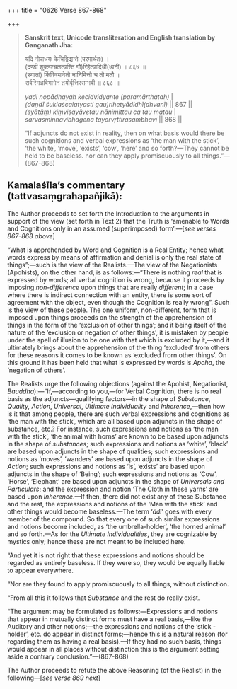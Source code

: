 +++
title = "0626 Verse 867-868"

+++
> **Sanskrit text, Unicode transliteration and English translation by Ganganath Jha:** 
>
> यदि नोपाधयः केचिद्विद्यन्ते (परमार्थतः) ।  
> (दण्डी शुक्लश्चलत्यस्ति गौ)रिहेत्यादिधी(ध्वनी) ॥ ८६७ ॥  
> (स्यातां) किंविषयावेतौ नानिमित्तौ च तौ मतौ ।  
> सर्वस्मिन्नविभागेन तयोर्वृत्तिरसम्भवी ॥ ८६८ ॥ 
>
> *yadi nopādhayaḥ kecidvidyante (paramārthataḥ)* \|  
> *(daṇḍī śuklaścalatyasti gau)rihetyādidhī(dhvanī)* \|\| 867 \|\|  
> *(syātāṃ) kiṃviṣayāvetau nānimittau ca tau matau* \|  
> *sarvasminnavibhāgena tayorvṛttirasambhavī* \|\| 868 \|\| 
>
> “If adjuncts do not exist in reality, then on what basis would there be such cognitions and verbal expressions as ‘the man with the stick’, ‘the white’, ‘move’, ‘exists’, ‘cow’, ‘here’ and so forth?—They cannot be held to be baseless. nor can they apply promiscuously to all things.”—(867-868)



## Kamalaśīla’s commentary (tattvasaṃgrahapañjikā):

The Author proceeds to set forth the Introduction to the arguments in support of the view (set forth in Text 2) that the Truth is ‘amenable to Words and Cognitions only in an assumed (superimposed) form’:—[*see verses 867-868 above*]

“What is apprehended by Word and Cognition is a Real Entity; hence what words express by means of affirmation and denial is only the real state of things”;—such is the view of the Realists.—The view of the Negationists (Apohists), on the other hand, is as follows:—“There is nothing *real* that is expressed by words; all verbal cognition is wrong, because it proceeds by imposing *non-difference* upon things that are really *different*; in a case where there is indirect connection with an entity, there is some sort of agreement with the object, even though the Cognition is really wrong”. Such is the view of these people. The one uniform, non-different, form that is imposed upon things proceeds on the strength of the apprehension of things in the form of the ‘exclusion of other things’; and it being itself of the nature of the ‘exclusion or negation of other things’, it is mistaken by people under the spell of illusion to be one with that which is excluded by it,—and it ultimately brings about the apprehension of the thing ‘excluded’ from others for these reasons it comes to be known as ‘excluded frorn other things’. On this ground it has been held that what is expressed by words is *Apoha*, the ‘negation of others’.

The Realists urge the following objections (against the Apohist, Negationist, *Bauddha*):—“If,—according to you,—for Verbal Cognition, there is no real basis as the adjuncts—qualifying factors—in the shape of *Substance*, *Quality, Action*, *Universal*, *Ultimate Individuality* and *Inherence*,—then how is it that among people, there are such verbal expressions and cognitions as ‘the man with the stick’, which are all based upon adjuncts in the shape of substance, etc.? For instance, such expressions and notions as ‘the man with the stick’, ‘the animal with horns’ are known to be based upon adjuncts in the shape of *substances*; such expressions and notions as ‘white’, ‘black’ are based upon adjuncts in the shape of qualities; such expressions and notions as ‘moves’, ‘wanders’ are based upon adjuncts in the shape of *Action*; such expressions and notions as ‘is’, ‘exists’ are based upon adjuncts in the shape of ‘Being’; such expressions and notions as ‘Cow’, ‘Horse’, ‘Elephant’ are based upon adjuncts in the shape of *Universals and Particulars*; and the expression and notion ‘The Cloth in these yarns’ are based upon *Inherence*.—If then, there did not exist any of these Substance and the rest, the expressions and notions of the ‘Man with the stick’ and other things would become baseless.—The term ‘*ādi*’ goes with every member of the compound. So that every one of such similar expressions and notions become included, as ‘the umbrella-holder’, ‘the horned animal’ and so forth.—As for the *Ultimate Individualities*, they are cognizable by mystics only; hence these are not meant to be included here.

“And yet it is not right that these expressions and notions should be regarded as entirely baseless. If they were so, they would be equally liable to appear everywhere.

“Nor are they found to apply promiscuously to all things, without distinction.

“From all this it follows that *Substance* and the rest do really exist.

“The argument may be formulated as follows:—Expressions and notions that appear in mutually distinct forms must have a real basis,—like the Auditory and other notions;—the expressions and notions of the ‘stick -holder’, etc. do appear in distinct forms;—hence this is a natural reason (for regarding them as having a real basis).—If they had no such basis, things would appear in all places without distinction this is the argument setting aside a contrary conclusion.”—(867-868)

The Author proceeds to refute the above Reasoning (of the Realist) in the following—[*see verse 869 next*]


